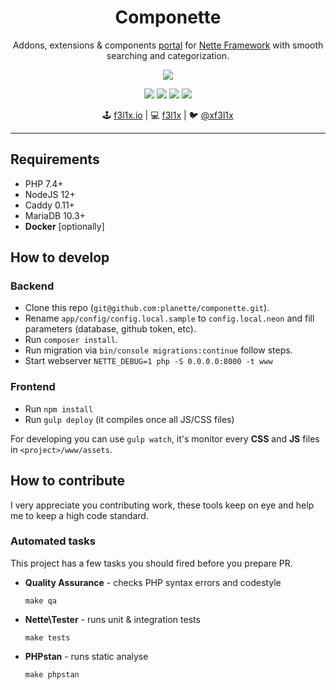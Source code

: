 <h1 align=center>Componette</h1>

<p align=center>
   Addons, extensions & components <a href="https://componette.org">portal</a> for <a href="https://nette.org">Nette Framework</a> with smooth searching and categorization.
</p>

<p align=center>
	<a href="https://componette.org"><img src="https://api.microlink.io?url=https://componette.org&screenshot=true&meta=false&embed=screenshot.url"></a>
</p>

<p align=center>
    <a href="http://bit.ly/ctteg" rel="nofollow"><img src="https://img.shields.io/gitter/room/contributte/contributte.svg"></a>
    <a href="https://travis-ci.org/planette/componette" rel="nofollow"><img src="https://img.shields.io/travis/planette/componette.svg"></a>
    <a href="http://isitmaintained.com/project/planette/componette" rel="nofollow"><img src="https://isitmaintained.com/badge/open/planette/componette.svg"></a>
    <a href="http://isitmaintained.com/project/planette/componette" rel="nofollow"><img src="https://isitmaintained.com/badge/resolution/planette/componette.svg"></a>
</p>

<p align=center>
🕹 <a href="https://f3l1x.io">f3l1x.io</a> | 💻 <a href="https://github.com/f3l1x">f3l1x</a> | 🐦 <a href="https://twitter.com/xf3l1x">@xf3l1x</a>
</p>

----

## Requirements

* PHP 7.4+
* NodeJS 12+
* Caddy 0.11+
* MariaDB 10.3+
* **Docker** [optionally]

## How to develop

### Backend

- Clone this repo (`git@github.com:planette/componette.git`).
- Rename `app/config/config.local.sample` to `config.local.neon` and fill parameters (database, github token, etc).
- Run `composer install`.
- Run migration via `bin/console migrations:continue` follow steps.
- Start webserver `NETTE_DEBUG=1 php -S 0.0.0.0:8000 -t www`

### Frontend

- Run `npm install`
- Run `gulp deploy` (it compiles once all JS/CSS files)

For developing you can use `gulp watch`, it's monitor every **CSS** and **JS** files in `<project>/www/assets`.

## How to contribute

I very appreciate you contributing work, these tools keep on eye and help me to keep a high code standard.

### Automated tasks

This project has a few tasks you should fired before you prepare PR.

- **Quality Assurance** - checks PHP syntax errors and codestyle

    ```
    make qa
    ```

- **Nette\Tester** - runs unit & integration tests

    ```
    make tests
    ```

- **PHPstan** - runs static analyse

    ```
    make phpstan
    ```
